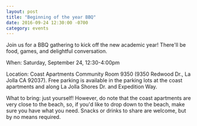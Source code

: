 ```yaml
---
layout: post
title: "Beginning of the year BBQ"
date: 2016-09-24 12:30:00 -0700
category: events
---
```


Join us for a BBQ gathering to kick off the new academic year! There'll
be food, games, and delightful conversation.

When: Saturday, September 24, 12:30-4:00pm

Location: Coast Apartments Community Room 9350 (9350 Redwood Dr., La
Jolla CA 92037). Free parking is available in the parking lots at the
coast apartments and along La Jolla Shores Dr. and Expedition Way.

What to bring: just yourself! However, do note that the coast apartments
are very close to the beach, so, if you'd like to drop down to the
beach, make sure you have what you need. Snacks or drinks to share are
welcome, but by no means required.

